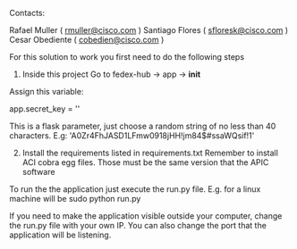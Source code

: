 Contacts:

Rafael Muller ( rmuller@cisco.com )
Santiago Flores ( sfloresk@cisco.com )
Cesar Obediente ( cobedien@cisco.com )


For this solution to work you first need to do the following steps

1) Inside this project
Go to fedex-hub -> app -> __init__

Assign this variable:

app.secret_key = ''

This is a flask parameter, just choose a random string of no less than 40 characters.
E.g:
'A0Zr4FhJASD1LFmw0918jHH!jm84$#ssaWQsif!1'

2) Install the requirements listed in requirements.txt
Remember to install ACI cobra egg files. Those must be the same version that the APIC software

To run the the application just execute the run.py file.
E.g. for a linux machine will be sudo python run.py

If you need to make the application visible outside your computer, change the run.py file with your own
 IP. You can also change the port that the application will be listening.